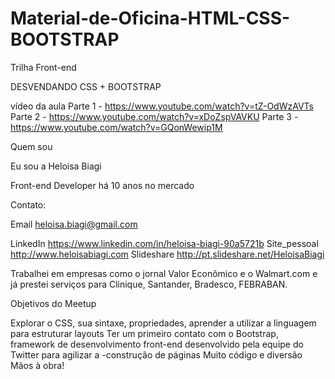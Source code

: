 # Material-de-Oficina-HTML-CSS-BOOTSTRAP

Trilha Front-end

DESVENDANDO CSS + BOOTSTRAP

vídeo da aula
Parte 1 - https://www.youtube.com/watch?v=tZ-OdWzAVTs
Parte 2 - https://www.youtube.com/watch?v=xDoZspVAVKU
Parte 3 - https://www.youtube.com/watch?v=GQonWewip1M

Quem sou

Eu sou a Heloisa Biagi

Front-end Developer há 10 anos no mercado

Contato:

Email heloisa.biagi@gmail.com

LinkedIn https://www.linkedin.com/in/heloisa-biagi-90a5721b
Site_pessoal http://www.heloisabiagi.com
Slideshare http://pt.slideshare.net/HeloisaBiagi

Trabalhei em empresas como o jornal Valor Econômico e o Walmart.com e já prestei serviços para Clinique, Santander, Bradesco, FEBRABAN.

Objetivos do Meetup

Explorar o CSS, sua sintaxe, propriedades, aprender a utilizar a linguagem para estruturar layouts
Ter um primeiro contato com o Bootstrap, framework de desenvolvimento front-end desenvolvido pela equipe do Twitter para agilizar a -construção de páginas
Muito código e diversão
Mãos à obra!
